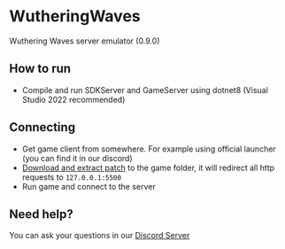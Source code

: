 # WutheringWaves

Wuthering Waves server emulator (0.9.0)

## How to run
- Compile and run SDKServer and GameServer using dotnet8 (Visual Studio 2022 recommended)

## Connecting
- Get game client from somewhere. For example using official launcher (you can find it in our discord)
- [Download and extract patch](https://nogatekeep.ing/assets/ww/0.9.0/WuWa-0.9-patch.zip) to the game folder, it will redirect all http requests to `127.0.0.1:5500`
- Run game and connect to the server

## Need help?
You can ask your questions in our [Discord Server](https://discord.xeondev.com)